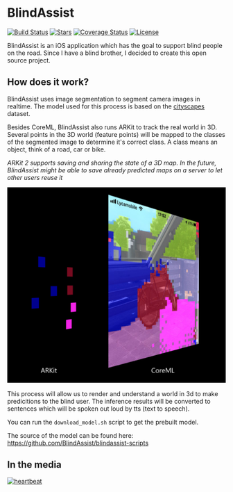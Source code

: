# BlindAssist

[![Build Status](https://app.bitrise.io/app/8cef371afcc71242/status.svg?token=shtpwFUA6aLw-ky-oBJP2g&branch=develop)](https://app.bitrise.io/app/8cef371afcc71242)
[![Stars](http://starveller.sigsev.io/api/repos/BlindAssist/blindassist-ios/badge)](http://starveller.sigsev.io/BlindAssist/blindassist-ios)
[![Coverage Status](https://coveralls.io/repos/github/BlindAssist/blindassist-ios/badge.svg?branch=develop)](https://coveralls.io/github/BlindAssist/blindassist-ios?branch=develop)
[![License](https://img.shields.io/badge/License-GPL%20v3-blue.svg)](LICENSE)

BlindAssist is an iOS application which has the goal to support blind people
on the road. Since I have a blind brother, I decided to create this open source
project.

## How does it work?

BlindAssist uses image segmentation to segment camera images in realtime. The
model used for this process is based on the
[cityscapes](https://www.cityscapes-dataset.com) dataset.

Besides CoreML, BlindAssist also runs ARKit to track the real world in 3D.
Several points in the 3D world (feature points) will be mapped to the
classes of the segmented image to determine it's correct class. A class
means an object, think of a road, car or bike.

_ARKit 2 supports saving and sharing the state of a 3D map. In the future,
BlindAssist might be able to save already predicted maps on a server to let 
other users reuse it_

![Process visualization](images/visualization.png?raw=true)

This process will allow us to render and understand a world in 3d to make 
predicitions to the blind user. The inference results will be converted to 
sentences which will be spoken out loud by tts (text to speech).

You can run the `download_model.sh` script to get the prebuilt model.

The source of the model can be found here:
https://github.com/BlindAssist/blindassist-scripts

## In the media
<a href="https://heartbeat.fritz.ai/community-spotlight-blindassist-792b4211af42"><img src="https://fritz.ai/images/heartbeat_logo.png" alt="heartbeat" width="256"/></a>
